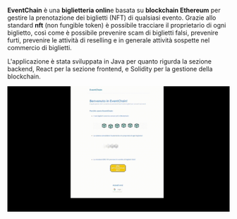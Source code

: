 **EventChain** è una **biglietteria onlin**e basata su **blockchain Ethereum** per gestire la prenotazione dei biglietti (NFT) di qualsiasi evento. Grazie allo standard **nft** (non fungible token) è possibile tracciare il proprietario di ogni biglietto, così come è possibile prevenire scam di biglietti falsi, prevenire furti, prevenire le attività di reselling e in generale attività sospette nel commercio di biglietti.

L'applicazione è stata sviluppata in Java per quanto rigurda la sezione backend, React per la sezione frontend, e Solidity per la gestione della blockchain.

![video sample](frontend/screenshots/homepage.gif)

